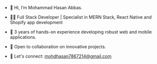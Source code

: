 - 👋 Hi, I’m Mohammad Hasan Abbas.

- 👨‍💻 Full Stack Developer | Specialist in MERN Stack, React Native and Shopify app development

- 🌱 3 years of hands-on experience developing robust web and mobile applications.

- 💼 Open to collaboration on innovative projects.

- 📧 Let's connect: mohdhasan7867214@gmail.com

<!---
Mohammadhasan14/Mohammadhasan14 is a ✨ special ✨ repository because its `README.md` (this file) appears on your GitHub profile.
You can click the Preview link to take a look at your changes.
--->
